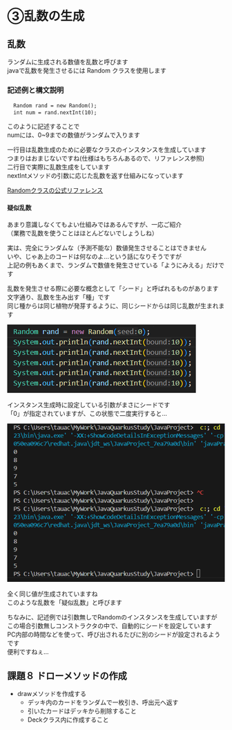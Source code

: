 # ③乱数の生成

## 乱数

ランダムに生成される数値を乱数と呼びます  
javaで乱数を発生させるには Random クラスを使用します

### 記述例と構文説明

```
  Random rand = new Random();
  int num = rand.nextInt(10);
```

このように記述することで  
numには、0~9までの数値がランダムで入ります  
  
一行目は乱数生成のために必要なクラスのインスタンスを生成しています  
つまりはおまじないですね(仕様はもちろんあるので、リファレンス参照)  
二行目で実際に乱数生成をしています  
nextIntメソッドの引数に応じた乱数を返す仕組みになっています  
  
[Randomクラスの公式リファレンス](https://docs.oracle.com/javase/jp/8/docs/api/java/util/Random.html)

#### 疑似乱数

あまり意識しなくてもよい仕組みではあるんですが、一応ご紹介  
（業務で乱数を使うことはほとんどないでしょうしね）
  
実は、完全にランダムな（予測不能な）数値発生させることはできません  
いや、じゃあ上のコードは何なのよ...という話になりそうですが  
上記の例もあくまで、ランダムで数値を発生させている「ようにみえる」だけです
  
乱数を発生させる際に必要な概念として「シード」と呼ばれるものがあります  
文字通り、乱数を生み出す「種」です  
同じ種からは同じ植物が発芽するように、同じシードからは同じ乱数が生まれます  


![image](../Images/03_03_01.png)

インスタンス生成時に設定している引数がまさにシードです  
「0」が指定されていますが、この状態で二度実行すると...  

![image](../Images/03_03_02.png)

全く同じ値が生成されていますね  
このような乱数を「疑似乱数」と呼びます  
  
ちなみに、記述例では引数無しでRandomのインスタンスを生成していますが  
この場合引数無しコンストラクタの中で、自動的にシードを設定しています  
PC内部の時間などを使って、呼び出されるたびに別のシードが設定されるようです  
便利ですねぇ...


## 課題８ ドローメソッドの作成

  * drawメソッドを作成する
    * デッキ内のカードをランダムで一枚引き、呼出元へ返す
    * 引いたカードはデッキから削除すること
    * Deckクラス内に作成すること
